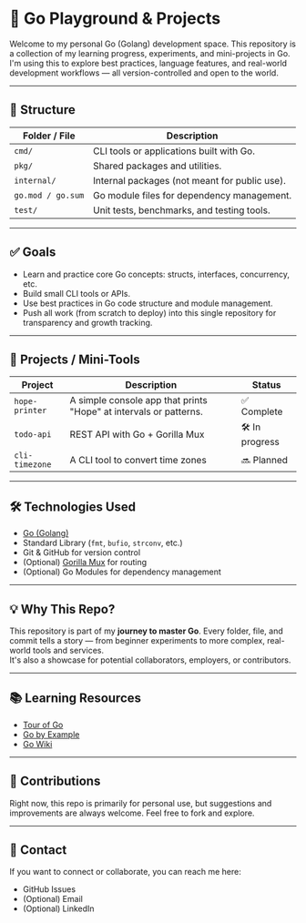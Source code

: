 # 🐹 Go Playground & Projects

Welcome to my personal Go (Golang) development space. This repository is a collection of my learning progress, experiments, and mini-projects in Go. I'm using this to explore best practices, language features, and real-world development workflows — all version-controlled and open to the world.

---

## 📁 Structure

| Folder / File      | Description |
|--------------------|-------------|
| `cmd/`             | CLI tools or applications built with Go. |
| `pkg/`             | Shared packages and utilities. |
| `internal/`        | Internal packages (not meant for public use). |
| `go.mod / go.sum`  | Go module files for dependency management. |
| `test/`            | Unit tests, benchmarks, and testing tools. |

---

## ✅ Goals

- Learn and practice core Go concepts: structs, interfaces, concurrency, etc.
- Build small CLI tools or APIs.
- Use best practices in Go code structure and module management.
- Push all work (from scratch to deploy) into this single repository for transparency and growth tracking.

---

## 🚀 Projects / Mini-Tools

| Project | Description | Status |
|--------|-------------|--------|
| `hope-printer` | A simple console app that prints "Hope" at intervals or patterns. | ✅ Complete |
| `todo-api` | REST API with Go + Gorilla Mux | 🛠 In progress |
| `cli-timezone` | A CLI tool to convert time zones | 🔜 Planned |

---

## 🛠 Technologies Used

- [Go (Golang)](https://golang.org/)
- Standard Library (`fmt`, `bufio`, `strconv`, etc.)
- Git & GitHub for version control
- (Optional) [Gorilla Mux](https://github.com/gorilla/mux) for routing
- (Optional) Go Modules for dependency management

---

## 💡 Why This Repo?

This repository is part of my **journey to master Go**. Every folder, file, and commit tells a story — from beginner experiments to more complex, real-world tools and services.  
It's also a showcase for potential collaborators, employers, or contributors.

---

## 📚 Learning Resources

- [Tour of Go](https://tour.golang.org/)
- [Go by Example](https://gobyexample.com/)
- [Go Wiki](https://github.com/golang/go/wiki)

---

## 🙌 Contributions

Right now, this repo is primarily for personal use, but suggestions and improvements are always welcome. Feel free to fork and explore.

---

## 📩 Contact

If you want to connect or collaborate, you can reach me here:
- GitHub Issues
- (Optional) Email
- (Optional) LinkedIn

